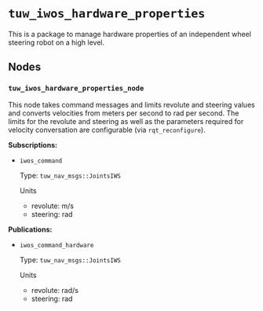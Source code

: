 # `tuw_iwos_hardware_properties`

This is a package to manage hardware properties of an independent wheel steering robot on a high level.

## Nodes

### `tuw_iwos_hardware_properties_node`

This node takes command messages and limits revolute and steering values and converts velocities from meters per second to rad per second.
The limits for the revolute and steering as well as the parameters required for velocity conversation are configurable (via `rqt_reconfigure`).

**Subscriptions:**
- `iwos_command`

  Type: `tuw_nav_msgs::JointsIWS`

  Units
    - revolute: m/s
    - steering: rad

**Publications:**
- `iwos_command_hardware`

  Type: `tuw_nav_msgs::JointsIWS`

  Units
    - revolute: rad/s
    - steering: rad
